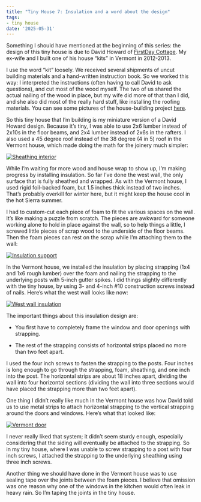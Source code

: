 ```yaml
---
title: "Tiny House 7: Insulation and a word about the design"
tags:
- tiny house
date: '2025-05-31'
---
```


Something I should have mentioned at the beginning of this series: the
design of this tiny house is due to David Howard of [FirstDay Cottage](http://www.firstdaycottage.com/).
My ex-wife and I built one of his house “kits” in Vermont in
2012-2013.

<!--more-->

I use the word “kit” loosely. We received several shipments
of uncut building materials and a hand-written instruction book. So we
worked this way: I interpreted the instructions (often having to call
David to ask questions), and cut most of the wood myself. The two of
us shared the actual nailing of the wood in place, but my wife did
more of that than I did, and she also did most of the really hard
stuff, like installing the roofing materials. You can see some
pictures of the house-building project [here](/gallery/firstday-cottage/).

So this tiny house that I’m building is my miniature version of a
David Howard design. Because it’s tiny, I was able to use 2x6 lumber
instead of 2x10s in the floor beams, and 2x4 lumber instead of 2x6s in
the rafters. I also used a 45 degree roof instead of the 38 degree (4
in 5) roof in the Vermont house, which made doing the math for the
joinery much simpler:

[![Sheathing interior](/gallery/tiny-house/notes2_hu_bf79b36512406cf6.jpg)](/gallery/tiny-house/notes2.jpg)

While I’m waiting for more wood and house wrap to show up, I’m making
progress by installing insulation. So far I’ve done the west wall, the
only surface that is fully sheathed and wrapped. As with the Vermont
house, I used rigid foil-backed foam, but 1.5 inches thick instead of
two inches. That’s probably overkill for winter here, but it might
keep the house cool in the hot Sierra summer.

I had to custom-cut each piece of foam to fit the various spaces on
the wall. It’s like making a puzzle from scratch. The pieces are
awkward for someone working alone to hold in place against the wall,
so to help things a little, I screwed little pieces of scrap wood to
the underside of the floor beams. Then the foam pieces can rest on the
scrap while I’m attaching them to the wall:

[![Insulation support](/gallery/tiny-house/IMG_20250529_092956_585_hu_8ce19f68d72372fe.jpg)](/gallery/tiny-house/IMG_20250529_092956_585.jpg)

In the Vermont house, we installed the insulation by placing strapping
(1x4 and 1x6 rough lumber) over the foam and nailing the strapping to
the underlying posts with 5-inch gutter spikes. I did things slightly
differently with the tiny house, by using 3- and 4-inch #10
construction screws instead of nails. Here’s what the west wall looks
like now:

[![West wall insulation](/gallery/tiny-house/IMG_20250531_102440_709_hu_c02d23f2602412a6.jpg)](/gallery/tiny-house/IMG_20250531_102440_709.jpg)

The important things about this insulation design are:

* You first have to completely frame the window and door openings with strapping.

* The rest of the strapping consists of horizontal strips placed no more than two feet apart.

I used the four inch screws to fasten the strapping to the posts. Four
inches is long enough to go through the strapping, foam, sheathing,
and one inch into the post. The horizontal strips are about 18 inches
apart, dividing the wall into four horizontal sections (dividing the
wall into three sections would have placed the strapping more than two
feet apart).

One thing I didn’t really like much in the Vermont house was how David
told us to use metal strips to attach horizontal strapping to the
vertical strapping around the doors and windows. Here’s what that
looked like:

[![Vermont door](/gallery/firstday-cottage/IMG_20121025_074527_hu_8a52d1dbe9ce0ea6.jpg)](/gallery/firstday-cottage/IMG_20121025_074527.jpg)

I never really liked that system; it didn’t seem sturdy enough,
especially considering that the siding will eventually be attached to
the strapping. So in my tiny house, where I was unable to screw
strapping to a post with four inch screws, I attached the strapping to
the underlying sheathing using three inch screws.

Another thing we should have done in the Vermont house was to use
sealing tape over the joints between the foam pieces. I believe that
omission was one reason why one of the windows in the kitchen would
often leak in heavy rain. So I’m taping the joints in the tiny house.
